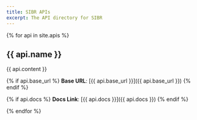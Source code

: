 ```yaml
---
title: SIBR APIs
excerpt: The API directory for SIBR
---
```


{% for api in site.apis %}

## {{ api.name }}

{{ api.content }}

{% if api.base_url %}
**Base URL**: [{{ api.base_url }}]({{ api.base_url }})
{% endif %}

{% if api.docs %}
**Docs Link**: [{{ api.docs }}]({{ api.docs }})
{% endif %}

{% endfor %}
